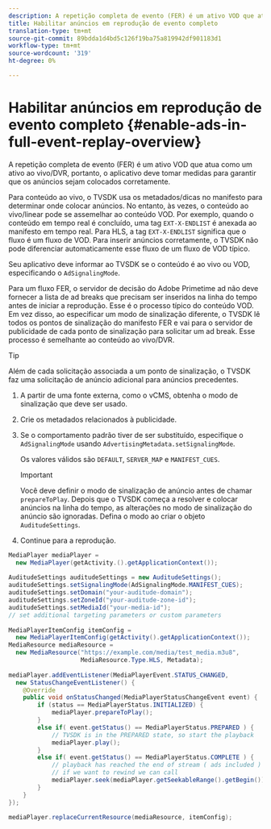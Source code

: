 ```yaml
---
description: A repetição completa de evento (FER) é um ativo VOD que atua como um ativo ao vivo/DVR, portanto, o aplicativo deve tomar medidas para garantir que os anúncios sejam colocados corretamente.
title: Habilitar anúncios em reprodução de evento completo
translation-type: tm+mt
source-git-commit: 89bdda1d4bd5c126f19ba75a819942df901183d1
workflow-type: tm+mt
source-wordcount: '319'
ht-degree: 0%

---
```



# Habilitar anúncios em reprodução de evento completo {#enable-ads-in-full-event-replay-overview}

A repetição completa de evento (FER) é um ativo VOD que atua como um ativo ao vivo/DVR, portanto, o aplicativo deve tomar medidas para garantir que os anúncios sejam colocados corretamente.

Para conteúdo ao vivo, o TVSDK usa os metadados/dicas no manifesto para determinar onde colocar anúncios. No entanto, às vezes, o conteúdo ao vivo/linear pode se assemelhar ao conteúdo VOD. Por exemplo, quando o conteúdo em tempo real é concluído, uma tag `EXT-X-ENDLIST` é anexada ao manifesto em tempo real. Para HLS, a tag `EXT-X-ENDLIST` significa que o fluxo é um fluxo de VOD. Para inserir anúncios corretamente, o TVSDK não pode diferenciar automaticamente esse fluxo de um fluxo de VOD típico.

Seu aplicativo deve informar ao TVSDK se o conteúdo é ao vivo ou VOD, especificando o `AdSignalingMode`.

Para um fluxo FER, o servidor de decisão do Adobe Primetime ad não deve fornecer a lista de ad breaks que precisam ser inseridos na linha do tempo antes de iniciar a reprodução. Esse é o processo típico do conteúdo VOD. Em vez disso, ao especificar um modo de sinalização diferente, o TVSDK lê todos os pontos de sinalização do manifesto FER e vai para o servidor de publicidade de cada ponto de sinalização para solicitar um ad break. Esse processo é semelhante ao conteúdo ao vivo/DVR.

>[!TIP]
>
>Além de cada solicitação associada a um ponto de sinalização, o TVSDK faz uma solicitação de anúncio adicional para anúncios precedentes.

1. A partir de uma fonte externa, como o vCMS, obtenha o modo de sinalização que deve ser usado.
1. Crie os metadados relacionados à publicidade.
1. Se o comportamento padrão tiver de ser substituído, especifique o `AdSignalingMode` usando `AdvertisingMetadata.setSignalingMode`.

   Os valores válidos são `DEFAULT`, `SERVER_MAP` e `MANIFEST_CUES`.

   >[!IMPORTANT]
   >
   >Você deve definir o modo de sinalização de anúncio antes de chamar `prepareToPlay`. Depois que o TVSDK começa a resolver e colocar anúncios na linha do tempo, as alterações no modo de sinalização do anúncio são ignoradas. Defina o modo ao criar o objeto `AuditudeSettings`.

1. Continue para a reprodução.

<!--<a id="example_6DECA71C3C3B4551805C09A80686552F"></a>-->

```java
MediaPlayer mediaPlayer =  
  new MediaPlayer(getActivity.().getApplicationContext()); 
 
AuditudeSettings auditudeSettings = new AuditudeSettings(); 
auditudeSettings.setSignalingMode(AdSignalingMode.MANIFEST_CUES); 
auditudeSettings.setDomain("your-auditude-domain"); 
auditudeSettings.setZoneId("your-auditude-zone-id"); 
auditudeSettings.setMediaId("your-media-id"); 
// set additional targeting parameters or custom parameters 
 
MediaPlayerItemConfig itemConfig =  
  new MediaPlayerItemConfig(getActivity().getApplicationContext()); 
MediaResource mediaResource =  
  new MediaResource("https://example.com/media/test_media.m3u8",  
                    MediaResource.Type.HLS, Metadata); 
 
mediaPlayer.addEventListener(MediaPlayerEvent.STATUS_CHANGED,  
  new StatusChangeEventListener() { 
    @Override 
    public void onStatusChanged(MediaPlayerStatusChangeEvent event) { 
        if (status == MediaPlayerStatus.INITIALIZED) { 
            mediaPlayer.prepareToPlay(); 
        } 
        else if( event.getStatus() == MediaPlayerStatus.PREPARED ) { 
            // TVSDK is in the PREPARED state, so start the playback 
            mediaPlayer.play(); 
        } 
        else if( event.getStatus() == MediaPlayerStatus.COMPLETE ) { 
            // playback has reached the end of stream ( ads included ) 
            // if we want to rewind we can call 
            mediaPlayer.seek(mediaPlayer.getSeekableRange().getBegin()); 
        } 
    } 
}); 
 
mediaPlayer.replaceCurrentResource(mediaResource, itemConfig); 
```
